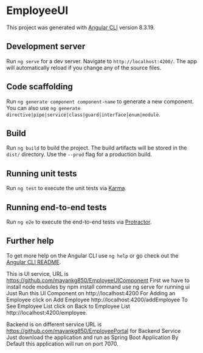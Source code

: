 # EmployeeUI

This project was generated with [Angular CLI](https://github.com/angular/angular-cli) version 8.3.19.

## Development server

Run `ng serve` for a dev server. Navigate to `http://localhost:4200/`. The app will automatically reload if you change any of the source files.

## Code scaffolding

Run `ng generate component component-name` to generate a new component. You can also use `ng generate directive|pipe|service|class|guard|interface|enum|module`.

## Build

Run `ng build` to build the project. The build artifacts will be stored in the `dist/` directory. Use the `--prod` flag for a production build.

## Running unit tests

Run `ng test` to execute the unit tests via [Karma](https://karma-runner.github.io).

## Running end-to-end tests

Run `ng e2e` to execute the end-to-end tests via [Protractor](http://www.protractortest.org/).

## Further help

To get more help on the Angular CLI use `ng help` or go check out the [Angular CLI README](https://github.com/angular/angular-cli/blob/master/README.md).


This is UI service, URL is https://github.com/mayankg850/EmployeeUIComponent
First we have to install node modules by npm install command
use ng serve for running ui
Just Run this UI Component on http://localhost:4200
For Adding an Employee click on Add Employee http://localhost:4200/addEmployee
To See Employee List click on Back to Employee List http://localhost:4200/employee.

Backend is on different service URL is https://github.com/mayankg850/EmployeePortal for Backend Service  
Just download the application and run as Spring Boot Application
By Default this application will run on port 7070.


